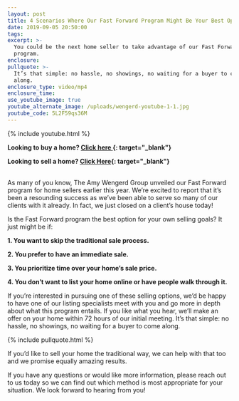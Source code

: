 ```yaml
---
layout: post
title: 4 Scenarios Where Our Fast Forward Program Might Be Your Best Option
date: 2019-09-05 20:50:00
tags:
excerpt: >-
  You could be the next home seller to take advantage of our Fast Forward
  program.
enclosure:
pullquote: >-
  It’s that simple: no hassle, no showings, no waiting for a buyer to come
  along.
enclosure_type: video/mp4
enclosure_time:
use_youtube_image: true
youtube_alternate_image: /uploads/wengerd-youtube-1-1.jpg
youtube_code: 5L2F59qs36M
---
```


{% include youtube.html %}

**Looking to buy a home? [Click here&nbsp;](https://www.amysguarantee.com/search#?q_limit=36&amp;q_prioritize=agents.0.id=436224|office.id=9303&amp;mlsId=449&amp;status=1|3&amp;q_sort=createdAt-&amp;q_offset=0){: target="_blank"}**

**Looking to sell a home?​​​​​​​ [Click Here](https://www.epropertywatch.com/homeownerPage/x4w8Ojzn){: target="_blank"}**

<br>As many of you know, The Amy Wengerd Group unveiled our Fast Forward program for home sellers earlier this year. We’re excited to report that it’s been a resounding success as we’ve been able to serve so many of our clients with it already. In fact, we just closed on a client’s house today\!&nbsp;

Is the Fast Forward program the best option for your own selling goals? It just might be if: &nbsp;

**1\. You want to skip the traditional sale process.&nbsp;**

**2\. You prefer to have an immediate sale.&nbsp;**

**3\. You prioritize time over your home’s sale price.&nbsp;**

**4\. You don’t want to list your home online or have people walk through it.&nbsp;**

If you’re interested in pursuing one of these selling options, we’d be happy to have one of our listing specialists meet with you and go more in depth about what this program entails. If you like what you hear, we’ll make an offer on your home within 72 hours of our initial meeting. It’s that simple: no hassle, no showings, no waiting for a buyer to come along.&nbsp;

{% include pullquote.html %}

If you’d like to sell your home the traditional way, we can help with that too and we promise equally amazing results.&nbsp;

If you have any questions or would like more information, please reach out to us today so we can find out which method is most appropriate for your situation. We look forward to hearing from you\!&nbsp;<br>&nbsp;